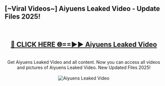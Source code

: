 <h2>[~Viral Videos~] Aiyuens Leaked Video - Update Files 2025!</h2>
<br>
<div align="center">
<h2><a href="https://betterlinks.top/A2PfLJ" rel="nofollow">🔴 CLICK HERE 🌐==►► Aiyuens Leaked Video</a></h2>
<br>
Get Aiyuens Leaked Video and all content. Now you can access all videos and pictures of Aiyuens Leaked Video. New Updated Files 2025!
<br>
<br>
<a href="https://betterlinks.top/A2PfLJ" rel="nofollow" data-target="animated-image.originalLink"><img src="https://i.ibb.co.com/WyWwxjT/player-gif2.gif" alt="Aiyuens Leaked Video" style="max-width: 100%; display: inline-block;" data-target="animated-image.originalImage"></a>
</div>
<br>
